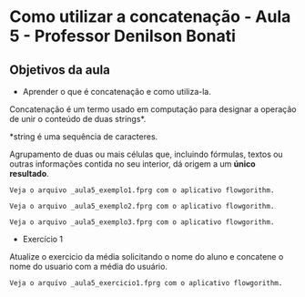 # Como utilizar a concatenação - Aula 5 - Professor Denilson Bonati

## Objetivos da aula

* Aprender o que é concatenação e como utiliza-la.

Concatenação é um termo usado em computação para designar a operação de unir o conteúdo de duas strings*.

*string é uma sequência de caracteres.

Agrupamento de duas ou mais células que, incluindo fórmulas, textos ou outras informações contida no seu interior, dá origem a um **único resultado**.

`Veja o arquivo _aula5_exemplo1.fprg com o aplicativo flowgorithm.`

`Veja o arquivo _aula5_exemplo2.fprg com o aplicativo flowgorithm.`

`Veja o arquivo _aula5_exemplo3.fprg com o aplicativo flowgorithm.`

* Exercício 1

Atualize o exercicio da média solicitando o nome do aluno e concatene o nome do usuario com a média do usuário.

`Veja o arquivo _aula5_exercicio1.fprg com o aplicativo flowgorithm.`